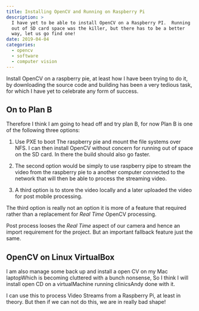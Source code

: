 ```yaml
---
title: Installing OpenCV and Running on Raspberry Pi
description: >
  I have yet to be able to install OpenCV on a Raspberry PI.  Running
  out of SD card space was the killer, but there has to be a better
  way, let us go find one!
date: 2019-04-04
categories: 
  - opencv
  - software
  - computer vision
---
```



Install OpenCV on a raspberry pie, at least how I have been trying to
do it, by downloading the source code and building has been a very
tedious task, for which I have yet to celebrate any form of success.

## On to Plan B

Therefore I think I am going to head off and try plan B, for now Plan B is
one of the following three options:

1. Use PXE to boot The raspberry pie and mount the file systems over
   NFS.  I can then install OpenCV without concern for running out of
   space on the SD card.  In there the build should also go faster.
   
2. The second option would be simply to use raspberry pipe to stream
   the video from the raspberry pie to a another computer connected to
   the network that will then be able to process the streaming video.
   
3. A third option is to store the video locally and a later
   uploaded the video for post mobile processing. 
   
The third option is really not an option it is more of a feature that
required rather than a replacement for _Real Time_ OpenCV processing. 

Post process looses the _Real Time_ aspect of our camera and hence an
import requirement for the project.   But an important fallback
feature just the same.

## OpenCV on Linux VirtualBox

I am also manage some back up and install a open CV on my Mac
laptopWhich is becoming cluttered with a bunch nonsense, So I think I
will install open CD on a virtualMachine running clinicsAndy done with
it. 

I can use this to process Video Streams from a Raspberry Pi, at least
in theory.  But then if we can not do this, we are in really bad
shape! 
